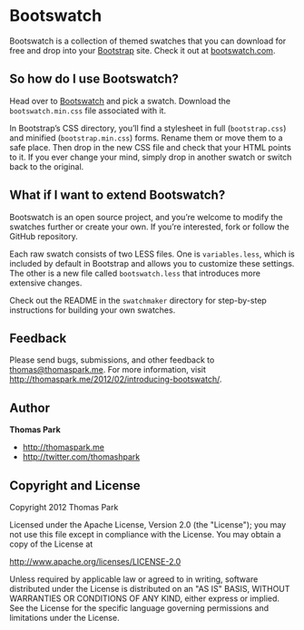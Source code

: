 Bootswatch
==========

Bootswatch is a collection of themed swatches that you can download for free and drop into your [Bootstrap](http://twitter.github.com/bootstrap/) site. Check it out at [bootswatch.com](http://bootswatch.com).

So how do I use Bootswatch?
-----
Head over to [Bootswatch](http://bootswatch.com) and pick a swatch. Download the `bootswatch.min.css` file associated with it.

In Bootstrap’s CSS directory, you’ll find a stylesheet in full (`bootstrap.css`) and minified (`bootstrap.min.css`) forms. Rename them or move them to a safe place. Then drop in the new CSS file and check that your HTML points to it. If you ever change your mind, simply drop in another swatch or switch back to the original.

What if I want to extend Bootswatch?
------
Bootswatch is an open source project, and you’re welcome to modify the swatches further or create your own. If you’re interested, fork or follow the GitHub repository.

Each raw swatch consists of two LESS files. One is `variables.less`, which is included by default in Bootstrap and allows you to customize these settings. The other is a new file called `bootswatch.less` that introduces more extensive changes.

Check out the README in the `swatchmaker` directory for step-by-step instructions for building your own swatches.


Feedback
------
Please send bugs, submissions, and other feedback to thomas@thomaspark.me. For more information, visit http://thomaspark.me/2012/02/introducing-bootswatch/.

Author
------
**Thomas Park**

+ http://thomaspark.me
+ http://twitter.com/thomashpark

Copyright and License
----
Copyright 2012 Thomas Park

Licensed under the Apache License, Version 2.0 (the "License"); you may not use this file except in compliance with the License. You may obtain a copy of the License at

http://www.apache.org/licenses/LICENSE-2.0

Unless required by applicable law or agreed to in writing, software distributed under the License is distributed on an "AS IS" BASIS, WITHOUT WARRANTIES OR CONDITIONS OF ANY KIND, either express or implied. See the License for the specific language governing permissions and limitations under the License.